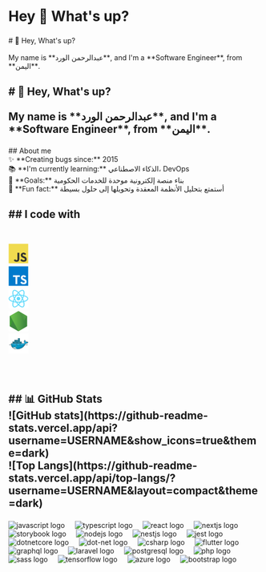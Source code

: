 <h1 align="left">Hey 👋 What's up?</h1>

###

<p align="left"># 👋 Hey, What's up?<br><br>My name is **عبدالرحمن الورد**, and I'm a **Software Engineer**, from **اليمن**.</p>

###

<h2 align="left"># 👋 Hey, What's up?<br><br>My name is **عبدالرحمن الورد**, and I'm a **Software Engineer**, from **اليمن**.</h2>

###

<p align="left">## About me<br>✨ **Creating bugs since:** 2015  <br>📚 **I'm currently learning:** الذكاء الاصطناعي، DevOps  <br>🎯 **Goals:** بناء منصة إلكترونية موحدة للخدمات الحكومية  <br>🎲 **Fun fact:** أستمتع بتحليل الأنظمة المعقدة وتحويلها إلى حلول بسيطة</p>

###

<h2 align="left">## I code with<br><p align="left"><br>  <img src="https://raw.githubusercontent.com/devicons/devicon/master/icons/javascript/javascript-original.svg" alt="JavaScript" width="40" height="40"/><br>  <img src="https://raw.githubusercontent.com/devicons/devicon/master/icons/typescript/typescript-original.svg" alt="TypeScript" width="40" height="40"/><br>  <img src="https://raw.githubusercontent.com/devicons/devicon/master/icons/react/react-original.svg" alt="React" width="40" height="40"/><br>  <img src="https://raw.githubusercontent.com/devicons/devicon/master/icons/nodejs/nodejs-original.svg" alt="Node.js" width="40" height="40"/><br>  <img src="https://raw.githubusercontent.com/devicons/devicon/master/icons/docker/docker-original.svg" alt="Docker" width="40" height="40"/><br></p><br><br>## 📊 GitHub Stats<br>![GitHub stats](https://github-readme-stats.vercel.app/api?username=USERNAME&show_icons=true&theme=dark)<br>![Top Langs](https://github-readme-stats.vercel.app/api/top-langs/?username=USERNAME&layout=compact&theme=dark)</h2>

###

<div align="left">
  <img src="https://cdn.jsdelivr.net/gh/devicons/devicon/icons/javascript/javascript-original.svg" height="40" alt="javascript logo"  />
  <img width="12" />
  <img src="https://cdn.jsdelivr.net/gh/devicons/devicon/icons/typescript/typescript-original.svg" height="40" alt="typescript logo"  />
  <img width="12" />
  <img src="https://cdn.jsdelivr.net/gh/devicons/devicon/icons/react/react-original.svg" height="40" alt="react logo"  />
  <img width="12" />
  <img src="https://cdn.jsdelivr.net/gh/devicons/devicon/icons/nextjs/nextjs-original.svg" height="40" alt="nextjs logo"  />
  <img width="12" />
  <img src="https://cdn.jsdelivr.net/gh/devicons/devicon/icons/storybook/storybook-original.svg" height="40" alt="storybook logo"  />
  <img width="12" />
  <img src="https://cdn.jsdelivr.net/gh/devicons/devicon/icons/nodejs/nodejs-original.svg" height="40" alt="nodejs logo"  />
  <img width="12" />
  <img src="https://cdn.jsdelivr.net/gh/devicons/devicon/icons/nestjs/nestjs-original.svg" height="40" alt="nestjs logo"  />
  <img width="12" />
  <img src="https://cdn.jsdelivr.net/gh/devicons/devicon/icons/jest/jest-plain.svg" height="40" alt="jest logo"  />
  <img width="12" />
  <img src="https://cdn.jsdelivr.net/gh/devicons/devicon/icons/dotnetcore/dotnetcore-original.svg" height="40" alt="dotnetcore logo"  />
  <img width="12" />
  <img src="https://cdn.jsdelivr.net/gh/devicons/devicon/icons/dot-net/dot-net-original.svg" height="40" alt="dot-net logo"  />
  <img width="12" />
  <img src="https://cdn.jsdelivr.net/gh/devicons/devicon/icons/csharp/csharp-original.svg" height="40" alt="csharp logo"  />
  <img width="12" />
  <img src="https://cdn.jsdelivr.net/gh/devicons/devicon/icons/flutter/flutter-original.svg" height="40" alt="flutter logo"  />
  <img width="12" />
  <img src="https://cdn.jsdelivr.net/gh/devicons/devicon/icons/graphql/graphql-plain.svg" height="40" alt="graphql logo"  />
  <img width="12" />
  <img src="https://cdn.jsdelivr.net/gh/devicons/devicon/icons/laravel/laravel-original.svg" height="40" alt="laravel logo"  />
  <img width="12" />
  <img src="https://cdn.jsdelivr.net/gh/devicons/devicon/icons/postgresql/postgresql-original.svg" height="40" alt="postgresql logo"  />
  <img width="12" />
  <img src="https://cdn.jsdelivr.net/gh/devicons/devicon/icons/php/php-original.svg" height="40" alt="php logo"  />
  <img width="12" />
  <img src="https://cdn.jsdelivr.net/gh/devicons/devicon/icons/sass/sass-original.svg" height="40" alt="sass logo"  />
  <img width="12" />
  <img src="https://cdn.jsdelivr.net/gh/devicons/devicon/icons/tensorflow/tensorflow-original.svg" height="40" alt="tensorflow logo"  />
  <img width="12" />
  <img src="https://cdn.jsdelivr.net/gh/devicons/devicon/icons/azure/azure-original.svg" height="40" alt="azure logo"  />
  <img width="12" />
  <img src="https://cdn.jsdelivr.net/gh/devicons/devicon/icons/bootstrap/bootstrap-original.svg" height="40" alt="bootstrap logo"  />
</div>

###

